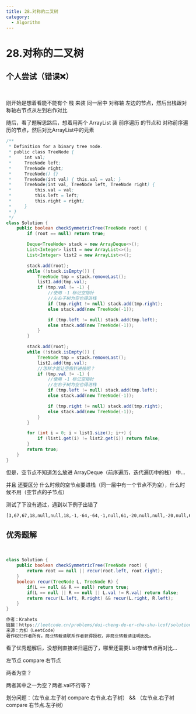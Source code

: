 ```yaml
---
title: 28.对称的二叉树
category:
  - Algorithm
---
```


# 28.对称的二叉树



## 个人尝试（错误❌）

<br>

刚开始是想着看能不能有个 栈 来装 同一层中 对称轴 左边的节点，然后出栈跟对称轴右节点从左到右作对比

随后，看了题解思路后，想着用两个 ArrayList 装 前序遍历 的节点和 对称前序遍历的节点，然后对比ArrayList中的元素

```java
/**
 * Definition for a binary tree node.
 * public class TreeNode {
 *     int val;
 *     TreeNode left;
 *     TreeNode right;
 *     TreeNode() {}
 *     TreeNode(int val) { this.val = val; }
 *     TreeNode(int val, TreeNode left, TreeNode right) {
 *         this.val = val;
 *         this.left = left;
 *         this.right = right;
 *     }
 * }
 */
class Solution {
    public boolean checkSymmetricTree(TreeNode root) {
        if (root == null) return true;

        Deque<TreeNode> stack = new ArrayDeque<>();
        List<Integer> list1 = new ArrayList<>();
        List<Integer> list2 = new ArrayList<>();

        stack.add(root);
        while (!stack.isEmpty()) {
            TreeNode tmp = stack.removeLast();
            list1.add(tmp.val);
            if (tmp.val != -1) {
                //使用 -1 标记空指针
                //左右子树为空也得进栈
                if (tmp.right != null) stack.add(tmp.right);
                else stack.add(new TreeNode(-1));

                if (tmp.left != null) stack.add(tmp.left);
                else stack.add(new TreeNode(-1));
            }
        }

        stack.add(root);
        while (!stack.isEmpty()) {
            TreeNode tmp = stack.removeLast();
            list2.add(tmp.val);
            //怎样才能让空指针进栈呢？
            if (tmp.val != -1) {
                //使用 -1 标记空指针
                //左右子树为空也得进栈
                if (tmp.left != null) stack.add(tmp.left);
                else stack.add(new TreeNode(-1));

                if (tmp.right != null) stack.add(tmp.right);
                else stack.add(new TreeNode(-1));
            }
        }

        for (int i = 0; i < list1.size(); i++) {
            if (list1.get(i) != list2.get(i)) return false;
        }
        return true;
    }
}
```

但是，空节点不知道怎么放进 ArrayDeque（前序遍历，迭代遍历中的栈） 中...

并且 还要区分 什么时候的空节点要进栈（同一层中有一个节点不为空），什么时候不用（空节点的子节点）

测试了下没有通过，遇到以下例子出错了

```
[3,67,67,18,null,null,18,-1,-64,-64,-1,null,61,-20,null,null,-20,null,61]
```



## 优秀题解

<br>

```java
class Solution {
    public boolean checkSymmetricTree(TreeNode root) {
        return root == null || recur(root.left, root.right);
    }
    boolean recur(TreeNode L, TreeNode R) {
        if(L == null && R == null) return true;
        if(L == null || R == null || L.val != R.val) return false;
        return recur(L.left, R.right) && recur(L.right, R.left);
    }
}

作者：Krahets
链接：https://leetcode.cn/problems/dui-cheng-de-er-cha-shu-lcof/solutions/131626/mian-shi-ti-28-dui-cheng-de-er-cha-shu-di-gui-qing/
来源：力扣（LeetCode）
著作权归作者所有。商业转载请联系作者获得授权，非商业转载请注明出处。
```

看了优秀题解后，没想到直接递归遍历了，哪里还需要List存储节点再对比...

左节点 compare 右节点

两者为空？

两者其中之一为空？两者.val不行等？

划分问题：（左节点.左子树 compare 右节点.右子树）  && （左节点.右子树 compare 右节点.左子树）

